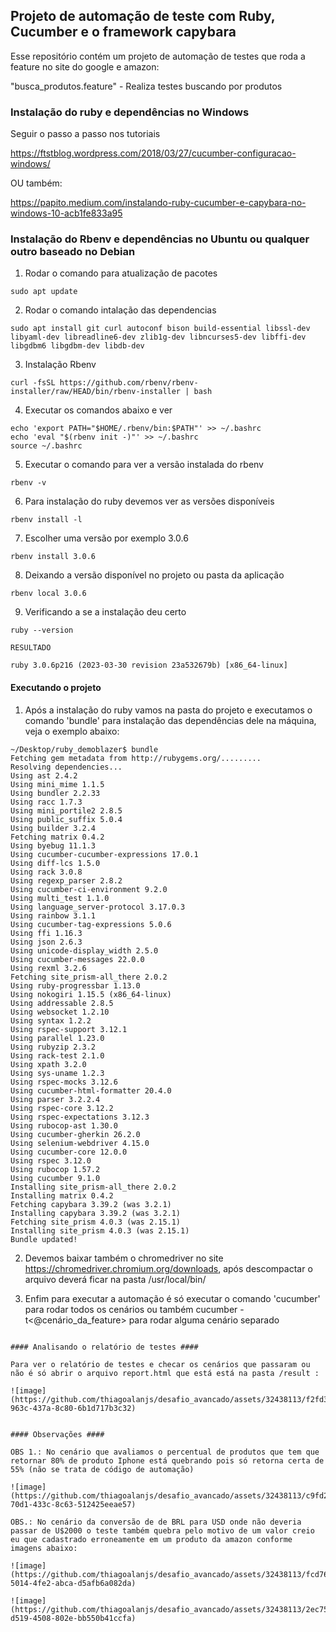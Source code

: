 ## Projeto de automação de teste com Ruby, Cucumber e o framework capybara ##

Esse repositório contém um projeto de automação de testes que roda a feature no site do google e amazon:

 "busca_produtos.feature" - Realiza testes buscando por produtos 

### Instalação do ruby e dependências no Windows ###

Seguir o passo a passo nos tutoriais

https://ftstblog.wordpress.com/2018/03/27/cucumber-configuracao-windows/

OU também:

https://papito.medium.com/instalando-ruby-cucumber-e-capybara-no-windows-10-acb1fe833a95

### Instalação do Rbenv e dependências no Ubuntu ou qualquer outro baseado no Debian ###

1) Rodar o comando para atualização de pacotes
```shell
sudo apt update
```
2) Rodar o comando intalação das dependencias
```shell
sudo apt install git curl autoconf bison build-essential libssl-dev libyaml-dev libreadline6-dev zlib1g-dev libncurses5-dev libffi-dev libgdbm6 libgdbm-dev libdb-dev
```
3) Instalação Rbenv
```shell
curl -fsSL https://github.com/rbenv/rbenv-installer/raw/HEAD/bin/rbenv-installer | bash
```
4) Executar os comandos abaixo e ver

```shell
echo 'export PATH="$HOME/.rbenv/bin:$PATH"' >> ~/.bashrc
echo 'eval "$(rbenv init -)"' >> ~/.bashrc
source ~/.bashrc
```
5) Executar o comando para ver a versão instalada do rbenv
```shell
rbenv -v
```
6) Para instalação do ruby devemos ver as versões disponíveis 
```shell
rbenv install -l
```
7) Escolher uma versão por exemplo 3.0.6
```shell
rbenv install 3.0.6
```
8) Deixando a versão disponível no projeto ou pasta da aplicação
```shell
rbenv local 3.0.6
```
9) Verificando a se a instalação deu certo
```shell
ruby --version

RESULTADO

ruby 3.0.6p216 (2023-03-30 revision 23a532679b) [x86_64-linux]
```

#### Executando o projeto ####

1) Após a instalação do ruby vamos na pasta do projeto e executamos o comando 'bundle' para instalação das dependências dele na máquina, veja o exemplo abaixo:
```shell
~/Desktop/ruby_demoblazer$ bundle
Fetching gem metadata from http://rubygems.org/.........
Resolving dependencies...
Using ast 2.4.2
Using mini_mime 1.1.5
Using bundler 2.2.33
Using racc 1.7.3
Using mini_portile2 2.8.5
Using public_suffix 5.0.4
Using builder 3.2.4
Fetching matrix 0.4.2
Using byebug 11.1.3
Using cucumber-cucumber-expressions 17.0.1
Using diff-lcs 1.5.0
Using rack 3.0.8
Using regexp_parser 2.8.2
Using cucumber-ci-environment 9.2.0
Using multi_test 1.1.0
Using language_server-protocol 3.17.0.3
Using rainbow 3.1.1
Using cucumber-tag-expressions 5.0.6
Using ffi 1.16.3
Using json 2.6.3
Using unicode-display_width 2.5.0
Using cucumber-messages 22.0.0
Using rexml 3.2.6
Fetching site_prism-all_there 2.0.2
Using ruby-progressbar 1.13.0
Using nokogiri 1.15.5 (x86_64-linux)
Using addressable 2.8.5
Using websocket 1.2.10
Using syntax 1.2.2
Using rspec-support 3.12.1
Using parallel 1.23.0
Using rubyzip 2.3.2
Using rack-test 2.1.0
Using xpath 3.2.0
Using sys-uname 1.2.3
Using rspec-mocks 3.12.6
Using cucumber-html-formatter 20.4.0
Using parser 3.2.2.4
Using rspec-core 3.12.2
Using rspec-expectations 3.12.3
Using rubocop-ast 1.30.0
Using cucumber-gherkin 26.2.0
Using selenium-webdriver 4.15.0
Using cucumber-core 12.0.0
Using rspec 3.12.0
Using rubocop 1.57.2
Using cucumber 9.1.0
Installing site_prism-all_there 2.0.2
Installing matrix 0.4.2
Fetching capybara 3.39.2 (was 3.2.1)
Installing capybara 3.39.2 (was 3.2.1)
Fetching site_prism 4.0.3 (was 2.15.1)
Installing site_prism 4.0.3 (was 2.15.1)
Bundle updated!
```

2) Devemos baixar também o chromedriver no site https://chromedriver.chromium.org/downloads, após descompactar o arquivo deverá ficar na pasta /usr/local/bin/

3) Enfim para executar a automação é só executar o comando 'cucumber' para rodar todos os cenários ou também cucumber -t<@cenário_da_feature> para rodar alguma cenário separado
```shell

#### Analisando o relatório de testes ####

Para ver o relatório de testes e checar os cenários que passaram ou não é só abrir o arquivo report.html que está está na pasta /result :

![image](https://github.com/thiagoalanjs/desafio_avancado/assets/32438113/f2fd3dfb-963c-437a-8c80-6b1d717b3c32)


#### Observações ####

OBS 1.: No cenário que avaliamos o percentual de produtos que tem que retornar 80% de produto Iphone está quebrando pois só retorna certa de 55% (não se trata de código de automação)

![image](https://github.com/thiagoalanjs/desafio_avancado/assets/32438113/c9fd2ec3-70d1-433c-8c63-512425eeae57)

OBS.: No cenário da conversão de de BRL para USD onde não deveria passar de U$2000 o teste também quebra pelo motivo de um valor creio eu que cadastrado erroneamente em um produto da amazon conforme imagens abaixo:

![image](https://github.com/thiagoalanjs/desafio_avancado/assets/32438113/fcd7689a-5014-4fe2-abca-d5afb6a082da)

![image](https://github.com/thiagoalanjs/desafio_avancado/assets/32438113/2ec75a7f-d519-4508-802e-bb550b41ccfa)


